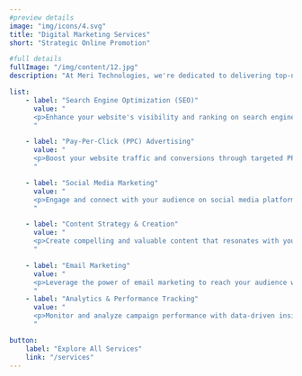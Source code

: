 ```yaml
---
#preview details
image: "img/icons/4.svg"
title: "Digital Marketing Services"
short: "Strategic Online Promotion"

#full details
fullImage: "/img/content/12.jpg"
description: "At Meri Technologies, we're dedicated to delivering top-notch digital marketing solutions that propel your brand's online presence to new heights. Get in touch with us today to discover how we can assist you in accomplishing your content and social media objectives."

list: 
    - label: "Search Engine Optimization (SEO)"
      value: "
      <p>Enhance your website's visibility and ranking on search engines with our comprehensive SEO strategies and techniques.</p>
      "

    - label: "Pay-Per-Click (PPC) Advertising"
      value: "
      <p>Boost your website traffic and conversions through targeted PPC advertising campaigns designed to deliver results.</p>
      "

    - label: "Social Media Marketing"
      value: "
      <p>Engage and connect with your audience on social media platforms with our effective social media marketing strategies.</p>
      "

    - label: "Content Strategy & Creation"
      value: "
      <p>Create compelling and valuable content that resonates with your audience, driving engagement and brand loyalty.</p>
      "

    - label: "Email Marketing"
      value: "
      <p>Leverage the power of email marketing to reach your audience with personalized messages and drive conversions.</p>
      "
    - label: "Analytics & Performance Tracking"
      value: "
      <p>Monitor and analyze campaign performance with data-driven insights to refine your digital marketing strategies.</p>
      "

button:
    label: "Explore All Services"
    link: "/services" 
---
```

